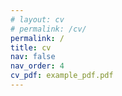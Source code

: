 ```yaml
---
# layout: cv
# permalink: /cv/
permalink: /
title: cv
nav: false
nav_order: 4
cv_pdf: example_pdf.pdf
---
```


